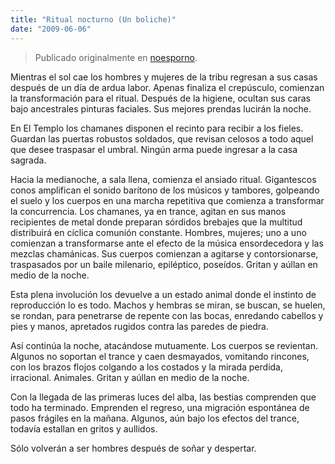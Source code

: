 ```yaml
---
title: "Ritual nocturno (Un boliche)"
date: "2009-06-06"
---
```


> Publicado originalmente en [noesporno](/noesporno).

Mientras el sol cae los hombres y mujeres de la tribu regresan a sus casas después de un día de ardua labor. Apenas finaliza el crepúsculo, comienzan la transformación para el ritual. Después de la higiene, ocultan sus caras bajo ancestrales pinturas faciales. Sus mejores prendas lucirán la noche.

En El Templo los chamanes disponen el recinto para recibir a los fieles. Guardan las puertas robustos soldados, que revisan celosos a todo aquel que desee traspasar el umbral. Ningún arma puede ingresar a la casa sagrada.

Hacia la medianoche, a sala llena, comienza el ansiado ritual. Gigantescos conos amplifican el sonido barítono de los músicos y tambores, golpeando el suelo y los cuerpos en una marcha repetitiva que comienza a transformar la concurrencia. Los chamanes, ya en trance, agitan en sus manos recipientes de metal donde preparan sórdidos brebajes que la multitud distribuirá en cíclica comunión constante. Hombres, mujeres; uno a uno comienzan a transformarse ante el efecto de la música ensordecedora y las mezclas chamánicas. Sus cuerpos comienzan a agitarse y contorsionarse, traspasados por un baile milenario, epiléptico, poseídos. Gritan y aúllan en medio de la noche.

Esta plena involución los devuelve a un estado animal donde el instinto de reproducción lo es todo. Machos y hembras se miran, se buscan, se huelen, se rondan, para penetrarse de repente con las bocas, enredando cabellos y pies y manos, apretados rugidos contra las paredes de piedra.

Así continúa la noche, atacándose mutuamente. Los cuerpos se revientan. Algunos no soportan el trance y caen desmayados, vomitando rincones, con los brazos flojos colgando a los costados y la mirada perdida, irracional. Animales. Gritan y aúllan en medio de la noche.

Con la llegada de las primeras luces del alba, las bestias comprenden que todo ha terminado. Emprenden el regreso, una migración espontánea de pasos frágiles en la mañana. Algunos, aún bajo los efectos del trance, todavía estallan en gritos y aullidos.

Sólo volverán a ser hombres después de soñar y despertar.